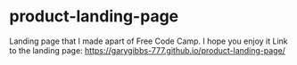 # product-landing-page
Landing page that I made apart of Free Code Camp. I hope you enjoy it
Link to the landing page: https://garygibbs-777.github.io/product-landing-page/
